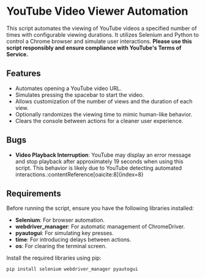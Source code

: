 # YouTube Video Viewer Automation

This script automates the viewing of YouTube videos a specified number of times with configurable viewing durations. It utilizes Selenium and Python to control a Chrome browser and simulate user interactions. **Please use this script responsibly and ensure compliance with YouTube's Terms of Service.**

## Features
- Automates opening a YouTube video URL.
- Simulates pressing the spacebar to start the video.
- Allows customization of the number of views and the duration of each view.
- Optionally randomizes the viewing time to mimic human-like behavior.
- Clears the console between actions for a cleaner user experience.

## Bugs
- **Video Playback Interruption**: YouTube may display an error message and stop playback after approximately 19 seconds when using this script. This behavior is likely due to YouTube detecting automated interactions.&#8203;:contentReference[oaicite:8]{index=8}

## Requirements

Before running the script, ensure you have the following libraries installed:

- **Selenium**: For browser automation.
- **webdriver_manager**: For automatic management of ChromeDriver.
- **pyautogui**: For simulating key presses.
- **time**: For introducing delays between actions.
- **os**: For clearing the terminal screen.

Install the required libraries using pip:

```bash
pip install selenium webdriver_manager pyautogui
